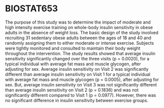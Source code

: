# BIOSTAT653
The purpose of this study was to determine the impact of moderate and high intensity exercise training on whole-body insulin sensitivity in obese adults in the absence of weight loss. The basic design of the study involved recruiting 31 sedentary obese adults between the ages of 18 and 40 and randomly assigning them to either moderate or intense exercise. Subjects were tightly monitored and consulted to maintain their body weight throughout the intervention. The study results showed that average insulin sensitivity significantly changed over the three visits (p = 0.0020), for a typical individual with average fat mass and muscle glycogen, after adjusting for sex. Average insulin sensitivity on Visit 2 was significantly different than average insulin sensitivity on Visit 1 for a typical individual with average fat mass and muscle glycogen (p = 0.0005), after adjusting for sex. But, average insulin sensitivity on Visit 3 was not significantly different than average insulin sensitivity on Visit 2 (p = 0.1836) and was not significantly different compared to Visit 1 (p = 0.0977). However, there was no significant difference in insulin sensitivity between exercise groups.
